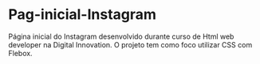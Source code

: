 # Pag-inicial-Instagram
Página inicial do Instagram desenvolvido durante curso de Html web developer na Digital Innovation.
O projeto tem como foco utilizar CSS com Flebox.
